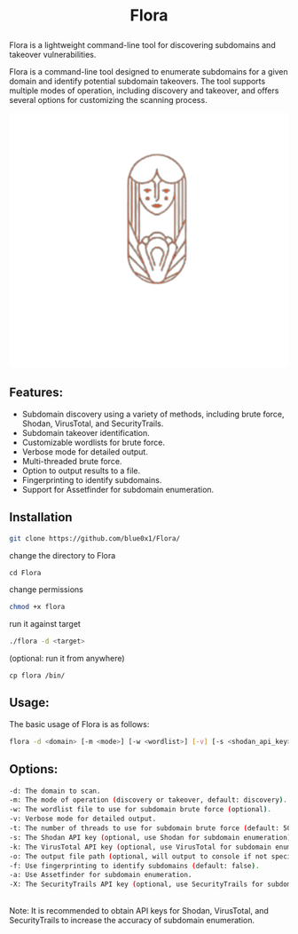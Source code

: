 # <p align="center">Flora<p/>
Flora is a lightweight command-line tool for discovering subdomains and takeover vulnerabilities.

Flora is a command-line tool designed to enumerate subdomains for a given domain and identify potential subdomain takeovers. The tool supports multiple modes of operation, including discovery and takeover, and offers several options for customizing the scanning process.
<br>

<p align="center">
  <img src="flora.png" alt="Flora">
</p>



## Features:

- Subdomain discovery using a variety of methods, including brute force, Shodan, VirusTotal, and SecurityTrails.
- Subdomain takeover identification.
- Customizable wordlists for brute force.
- Verbose mode for detailed output.
- Multi-threaded brute force.
- Option to output results to a file.
- Fingerprinting to identify subdomains.
- Support for Assetfinder for subdomain enumeration.<br>

## Installation

```bash
git clone https://github.com/blue0x1/Flora/
```
change the directory to Flora
```
cd Flora
```
change permissions 
``` bash
chmod +x flora
```
run it against target

``` bash 
./flora -d <target>
```
(optional: run it from anywhere) 

```
cp flora /bin/
```

## Usage:
The basic usage of Flora is as follows: <br>
``` bash
flora -d <domain> [-m <mode>] [-w <wordlist>] [-v] [-s <shodan_api_key>] [-k <virustotal_api_key>] [-o <output_file>] [-X <securitytrails_api_key>] [-f] [-a]
```

## Options:
``` bash 
-d: The domain to scan.
-m: The mode of operation (discovery or takeover, default: discovery).
-w: The wordlist file to use for subdomain brute force (optional).
-v: Verbose mode for detailed output.
-t: The number of threads to use for subdomain brute force (default: 50).
-s: The Shodan API key (optional, use Shodan for subdomain enumeration).
-k: The VirusTotal API key (optional, use VirusTotal for subdomain enumeration).
-o: The output file path (optional, will output to console if not specified).
-f: Use fingerprinting to identify subdomains (default: false).
-a: Use Assetfinder for subdomain enumeration.
-X: The SecurityTrails API key (optional, use SecurityTrails for subdomain enumeration).
```
<br>
Note: It is recommended to obtain API keys for Shodan, VirusTotal, and SecurityTrails to increase the accuracy of subdomain enumeration.
